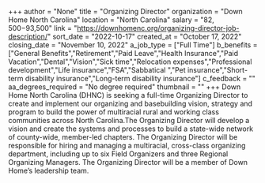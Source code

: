+++
author = "None"
title = "Organizing Director"
organization = "Down Home North Carolina"
location = "North Carolina"
salary = "$82,500-$93,500"
link = "https://downhomenc.org/organizing-director-job-description/"
sort_date = "2022-10-17"
created_at = "October 17, 2022"
closing_date = "November 10, 2022"
a_job_type = ["Full Time"]
b_benefits = ["General Benefits","Retirement","Paid Leave","Health Insurance","Paid Vacation","Dental","Vision","Sick time","Relocation expenses","Professional development","Life insurance","FSA","Sabbatical ","Pet insurance","Short-term disability insurance","Long-term disability insurance"]
c_feedback = ""
aa_degrees_required = "No degree required"
thumbnail = ""
+++
Down Home North Carolina (DHNC) is seeking a full-time Organizing Director to create and implement our organizing and basebuilding vision, strategy and program to build the power of multiracial rural and working class communities across North Carolina.The Organizing Director will develop a vision and create the systems and processes to build a state-wide network of county-wide, member-led chapters. The Organizing Director will be responsible for hiring and managing a multiracial, cross-class organizing department, including up to six Field Organizers and three Regional Organizing Managers. The Organizing Director will be a member of Down Home’s leadership team.
